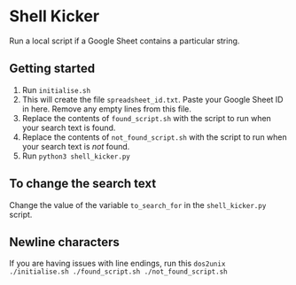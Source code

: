 # Shell Kicker

Run a local script if a Google Sheet contains a particular string.

## Getting started

1. Run `initialise.sh`
1. This will create the file `spreadsheet_id.txt`. Paste your Google Sheet ID in here. Remove any empty lines from this file.
1. Replace the contents of `found_script.sh` with the script to run when your search text is found.
1. Replace the contents of `not_found_script.sh` with the script to run when your search text is _not_ found.
1. Run `python3 shell_kicker.py`

## To change the search text

Change the value of the variable `to_search_for` in the `shell_kicker.py` script.

## Newline characters

If you are having issues with line endings, run this `dos2unix ./initialise.sh ./found_script.sh ./not_found_script.sh`
